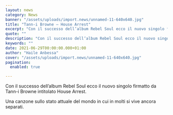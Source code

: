 ```yaml
---
layout: news
category: News
banner: "/assets/uploads/import.news/unnamed-11-640x640.jpg"
title: "Tann-i Browne – House Arrest"
excerpt: "Con il successo dell’album Rebel Soul ecco il nuovo singolo firmatto da Tann-i Browne intitolato House Arrest. Una canzone sullo stato attuale del mondo in cui in molti si vive ancora separati"
quote: ""
description: "Con il successo dell’album Rebel Soul ecco il nuovo singolo firmatto da Tann-i Browne intitolato House Arrest. Una canzone sullo stato attuale del mondo in cui in molti si vive ancora separati"
keywords: ""
date: 2021-06-29T00:00:00.000+01:00
author: "Haile Anbessa"
cover: "/assets/uploads/import.news/unnamed-11-640x640.jpg"
pagination:
  enabled: true

---
```


Con il successo dell’album Rebel Soul ecco il nuovo singolo firmatto da Tann-i Browne intitolato House Arrest.

Una canzone sullo stato attuale del mondo in cui in molti si vive ancora separati.